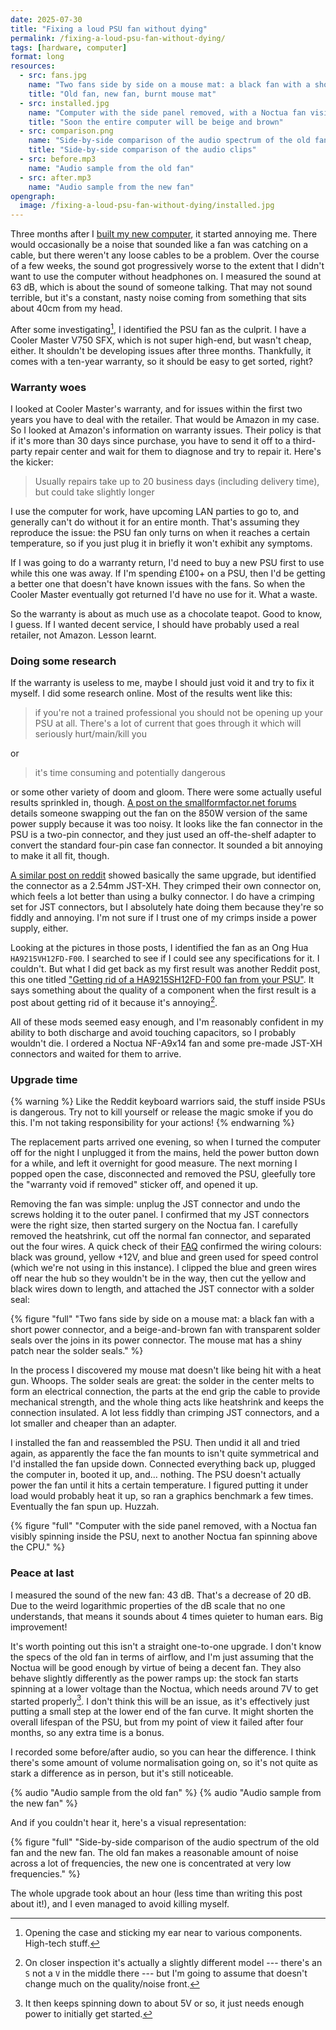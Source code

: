 ```yaml
---
date: 2025-07-30
title: "Fixing a loud PSU fan without dying"
permalink: /fixing-a-loud-psu-fan-without-dying/
tags: [hardware, computer]
format: long
resources:
  - src: fans.jpg
    name: "Two fans side by side on a mouse mat: a black fan with a short power connector, and a beige-and-brown fan with transparent solder seals over the joins in its power connector. The mouse mat has a shiny patch near the solder seals."
    title: "Old fan, new fan, burnt mouse mat"
  - src: installed.jpg
    name: "Computer with the side panel removed, with a Noctua fan visibly spinning inside the PSU, next to another Noctua fan spinning above the CPU."
    title: "Soon the entire computer will be beige and brown"
  - src: comparison.png
    name: "Side-by-side comparison of the audio spectrum of the old fan and the new fan. The old fan makes a reasonable amount of noise across a lot of frequencies, the new one is concentrated at very low frequencies."
    title: "Side-by-side comparison of the audio clips"
  - src: before.mp3
    name: "Audio sample from the old fan"
  - src: after.mp3
    name: "Audio sample from the new fan"
opengraph:
  image: /fixing-a-loud-psu-fan-without-dying/installed.jpg
---
```


Three months after I [built my new computer](/building-a-new-computer/), it
started annoying me. There would occasionally be a noise that sounded like
a fan was catching on a cable, but there weren't any loose cables to be a
problem. Over the course of a few weeks, the sound got progressively worse
to the extent that I didn't want to use the computer without headphones on.
I measured the sound at 63 dB, which is about the sound of someone talking.
That may not sound terrible, but it's a constant, nasty noise coming from
something that sits about 40cm from my head.

After some investigating[^1], I identified the PSU fan as the culprit. I have
a Cooler Master V750 SFX, which is not super high-end, but wasn't cheap, either.
It shouldn't be developing issues after three months. Thankfully, it comes with
a ten-year warranty, so it should be easy to get sorted, right?

### Warranty woes

I looked at Cooler Master's warranty, and for issues within the first two years
you have to deal with the retailer. That would be Amazon in my case. So I looked
at Amazon's information on warranty issues. Their policy is that if it's more
than 30 days since purchase, you have to send it off to a third-party repair
center and wait for them to diagnose and try to repair it. Here's the kicker:

> Usually repairs take up to 20 business days (including delivery time), but
> could take slightly longer

I use the computer for work, have upcoming LAN parties to go to, and generally
can't do without it for an entire month. That's assuming they reproduce
the issue: the PSU fan only turns on when it reaches a certain temperature,
so if you just plug it in briefly it won't exhibit any symptoms.

<!--more-->

If I was going to do a warranty return, I'd need to buy a new PSU first to
use while this one was away. If I'm spending £100+ on a PSU, then I'd be getting
a better one that doesn't have known issues with the fans. So when the Cooler
Master eventually got returned I'd have no use for it. What a waste.

So the warranty is about as much use as a chocolate teapot. Good to know, I
guess. If I wanted decent service, I should have probably used a real retailer,
not Amazon. Lesson learnt. 

### Doing some research

If the warranty is useless to me, maybe I should just void it and try to fix it
myself. I did some research online. Most of the results went like this:

> if you're not a trained professional you should not be opening up your PSU
> at all. There's a lot of current that goes through it which will seriously
> hurt/main/kill you

or

> it's time consuming and potentially dangerous

or some other variety of doom and gloom. There were some actually useful results
sprinkled in, though. [A post on the smallformfactor.net forums](https://smallformfactor.net/forum/threads/cooler-master-v850-sfx-psu-fan-swap.17294/)
details someone swapping out the fan on the 850W version of the same power
supply because it was too noisy. It looks like the fan connector in the PSU
is a two-pin connector, and they just used an off-the-shelf adapter to convert
the standard four-pin case fan connector. It sounded a bit annoying to make
it all fit, though.

[A similar post on reddit](https://old.reddit.com/r/sffpc/comments/1h97sz6/cooler_master_v850_sfx_noctua_fan_swap/)
showed basically the same upgrade, but identified the connector as a 2.54mm
JST-XH. They crimped their own connector on, which feels a lot better than
using a bulky connector. I do have a crimping set for JST connectors, but I
absolutely hate doing them because they're so fiddly and annoying. I'm not sure
if I trust one of my crimps inside a power supply, either.

Looking at the pictures in those posts, I identified the fan as an Ong Hua
`HA9215VH12FD-F00`. I searched to see if I could see any specifications for it.
I couldn't. But what I did get back as my first result was another Reddit post,
this one titled ["Getting rid of a HA9215SH12FD-F00 fan from your PSU"](https://old.reddit.com/r/sffpc/comments/1b4j6vr/getting_rid_of_a_ha9215sh12fdf00_fan_from_your_psu/).
It says something about the quality of a component when the first result
is a post about getting rid of it because it's annoying[^2].

All of these mods seemed easy enough, and I'm reasonably confident in my ability
to both discharge and avoid touching capacitors, so I probably wouldn't die.
I ordered a Noctua NF-A9x14 fan and some pre-made JST-XH connectors and waited
for them to arrive.

### Upgrade time

{% warning %}
Like the Reddit keyboard warriors said, the stuff inside PSUs is dangerous.
Try not to kill yourself or release the magic smoke if you do this.
I'm not taking responsibility for your actions!
{% endwarning %}

The replacement parts arrived one evening, so when I turned the computer off
for the night I unplugged it from the mains, held the power button down for
a while, and left it overnight for good measure. The next morning I popped
open the case, disconnected and removed the PSU, gleefully tore the
"warranty void if removed" sticker off, and opened it up.

Removing the fan was simple: unplug the JST connector and undo the screws
holding it to the outer panel. I confirmed that my JST connectors were the
right size, then started surgery on the Noctua fan. I carefully removed the
heatshrink, cut off the normal fan connector, and separated out the four wires.
A quick check of their [FAQ](https://faqs.noctua.at/en/support/solutions/articles/101000081757-what-pin-configuration-do-noctua-fans-use-)
confirmed the wiring colours: black was ground, yellow +12V, and blue and
green used for speed control (which we're not using in this instance). I clipped
the blue and green wires off near the hub so they wouldn't be in the way, then
cut the yellow and black wires down to length, and attached the JST connector
with a solder seal:

{% figure "full" "Two fans side by side on a mouse mat: a black fan with a short power connector, and a beige-and-brown fan with transparent solder seals over the joins in its power connector. The mouse mat has a shiny patch near the solder seals." %}

In the process I discovered my mouse mat doesn't like being hit with a heat gun.
Whoops. The solder seals are great: the solder in the center melts to form an
electrical connection, the parts at the end grip the cable to provide mechanical
strength, and the whole thing acts like heatshrink and keeps the connection
insulated. A lot less fiddly than crimping JST connectors, and a lot smaller
and cheaper than an adapter.

I installed the fan and reassembled the PSU. Then undid it all and tried again,
as apparently the face the fan mounts to isn't quite symmetrical and I'd
installed the fan upside down. Connected everything back up, plugged the
computer in, booted it up, and… nothing. The PSU doesn't actually power the fan
until it hits a certain temperature. I figured putting it under load would
probably heat it up, so ran a graphics benchmark a few times. Eventually the
fan spun up. Huzzah.

{% figure "full" "Computer with the side panel removed, with a Noctua fan visibly spinning inside the PSU, next to another Noctua fan spinning above the CPU." %}

### Peace at last

I measured the sound of the new fan: 43 dB. That's a decrease of 20 dB. Due
to the weird logarithmic properties of the dB scale that no one understands,
that means it sounds about 4 times quieter to human ears. Big improvement!

It's worth pointing out this isn't a straight one-to-one upgrade. I don't know
the specs of the old fan in terms of airflow, and I'm just assuming that the
Noctua will be good enough by virtue of being a decent fan. They also behave
slightly differently as the power ramps up: the stock fan starts spinning
at a lower voltage than the Noctua, which needs around 7V to get started
properly[^3]. I don't think this will be an issue, as it's effectively just
putting a small step at the lower end of the fan curve. It might shorten the
overall lifespan of the PSU, but from my point of view it failed after four
months, so any extra time is a bonus.

I recorded some before/after audio, so you can hear the difference. I think
there's some amount of volume normalisation going on, so it's not quite as
stark a difference as in person, but it's still noticeable.

{% audio "Audio sample from the old fan" %}
{% audio "Audio sample from the new fan" %}

And if you couldn't hear it, here's a visual representation:

{% figure "full" "Side-by-side comparison of the audio spectrum of the old fan and the new fan. The old fan makes a reasonable amount of noise across a lot of frequencies, the new one is concentrated at very low frequencies." %}

The whole upgrade took about an hour (less time than writing this post about
it!), and I even managed to avoid killing myself.

[^1]: Opening the case and sticking my ear near to various components. High-tech
stuff.
[^2]: On closer inspection it's actually a slightly different model --- there's
an `S` not a `V` in the middle there --- but I'm going to assume that doesn't
change much on the quality/noise front.
[^3]: It then keeps spinning down to about 5V or so, it just needs enough power
to initially get started.